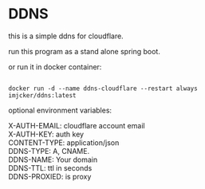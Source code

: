 # DDNS 
this is a simple ddns for cloudflare.

run this program as a stand alone spring boot. 

or run it in docker container:

```shell

docker run -d --name ddns-cloudflare --restart always imjcker/ddns:latest

```

optional environment variables:

  X-AUTH-EMAIL: cloudflare account email  
  X-AUTH-KEY: auth key  
  CONTENT-TYPE: application/json  
  DDNS-TYPE: A, CNAME.  
  DDNS-NAME: Your domain  
  DDNS-TTL: ttl in seconds  
  DDNS-PROXIED: is proxy  
  
  